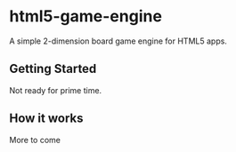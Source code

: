 html5-game-engine
=================

A simple 2-dimension board game engine for HTML5 apps.

Getting Started
---------------
Not ready for prime time.

How it works
------------
More to come
